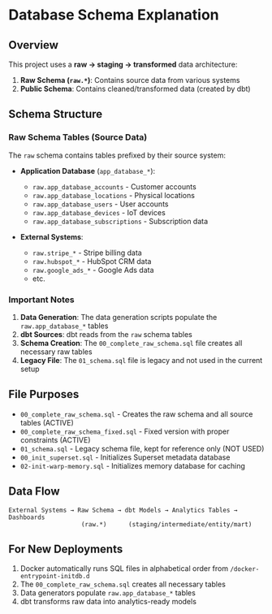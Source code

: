 # Database Schema Explanation

## Overview

This project uses a **raw → staging → transformed** data architecture:

1. **Raw Schema (`raw.*`)**: Contains source data from various systems
2. **Public Schema**: Contains cleaned/transformed data (created by dbt)

## Schema Structure

### Raw Schema Tables (Source Data)

The `raw` schema contains tables prefixed by their source system:

- **Application Database** (`app_database_*`):
  - `raw.app_database_accounts` - Customer accounts
  - `raw.app_database_locations` - Physical locations
  - `raw.app_database_users` - User accounts
  - `raw.app_database_devices` - IoT devices
  - `raw.app_database_subscriptions` - Subscription data

- **External Systems**:
  - `raw.stripe_*` - Stripe billing data
  - `raw.hubspot_*` - HubSpot CRM data
  - `raw.google_ads_*` - Google Ads data
  - etc.

### Important Notes

1. **Data Generation**: The data generation scripts populate the `raw.app_database_*` tables
2. **dbt Sources**: dbt reads from the `raw` schema tables
3. **Schema Creation**: The `00_complete_raw_schema.sql` file creates all necessary raw tables
4. **Legacy File**: The `01_schema.sql` file is legacy and not used in the current setup

## File Purposes

- `00_complete_raw_schema.sql` - Creates the raw schema and all source tables (ACTIVE)
- `00_complete_raw_schema_fixed.sql` - Fixed version with proper constraints (ACTIVE)
- `01_schema.sql` - Legacy schema file, kept for reference only (NOT USED)
- `00_init_superset.sql` - Initializes Superset metadata database
- `02-init-warp-memory.sql` - Initializes memory database for caching

## Data Flow

```
External Systems → Raw Schema → dbt Models → Analytics Tables → Dashboards
                    (raw.*)      (staging/intermediate/entity/mart)
```

## For New Deployments

1. Docker automatically runs SQL files in alphabetical order from `/docker-entrypoint-initdb.d`
2. The `00_complete_raw_schema.sql` creates all necessary tables
3. Data generators populate `raw.app_database_*` tables
4. dbt transforms raw data into analytics-ready models